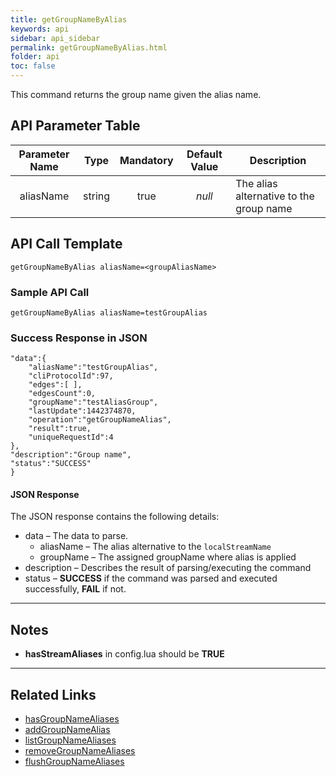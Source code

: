 ```yaml
---
title: getGroupNameByAlias
keywords: api
sidebar: api_sidebar
permalink: getGroupNameByAlias.html
folder: api
toc: false
---
```




This command returns the group name given the alias name.





## API Parameter Table



| Parameter Name |  Type  | Mandatory | Default Value | Description                             |
| :------------: | :----: | :-------: | :-----------: | --------------------------------------- |
|   aliasName    | string |   true    |    *null*     | The alias alternative to the group name |



## API Call Template

``` 
getGroupNameByAlias aliasName=<groupAliasName>
```



### Sample API Call

``` 
getGroupNameByAlias aliasName=testGroupAlias
```



### Success Response in JSON

``` 
"data":{
	"aliasName":"testGroupAlias",
	"cliProtocolId":97,
	"edges":[ ],
	"edgesCount":0,
	"groupName":"testAliasGroup",
	"lastUpdate":1442374870,
	"operation":"getGroupNameAlias",
	"result":true,
	"uniqueRequestId":4
},
"description":"Group name",
"status":"SUCCESS"
}
```



#### JSON Response

The JSON response contains the following details:

- data – The data to parse.
  - aliasName – The alias alternative to the `localStreamName`
  - groupName – The assigned groupName where alias is applied
- description – Describes the result of parsing/executing the command
- status – **SUCCESS** if the command was parsed and executed successfully, **FAIL** if not.

------

## Notes

- **hasStreamAliases** in config.lua should be **TRUE**

------

## Related Links

- [hasGroupNameAliases](userguide_webconfig.html#hasgroupnamealiases)
- [addGroupNameAlias](addGroupNameAlias.html)
- [listGroupNameAliases](listGroupNameAliases.html)
- [removeGroupNameAliases](removeGroupNameAliases.html)
- [flushGroupNameAliases](flushGroupNameAliases.html)

